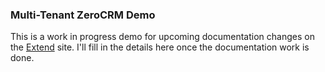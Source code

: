### Multi-Tenant ZeroCRM Demo

This is a work in progress demo for upcoming documentation changes on the [Extend](https://goextend.io) site. I'll fill in the details
here once the documentation work is done.